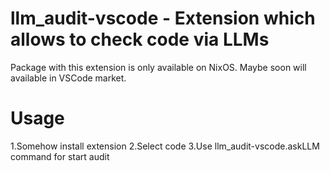 # llm_audit-vscode - Extension which allows to check code via LLMs

Package with this extension is only available on NixOS. Maybe soon will available in VSCode market.
# Usage
1.Somehow install extension
2.Select code
3.Use llm_audit-vscode.askLLM command for start audit
